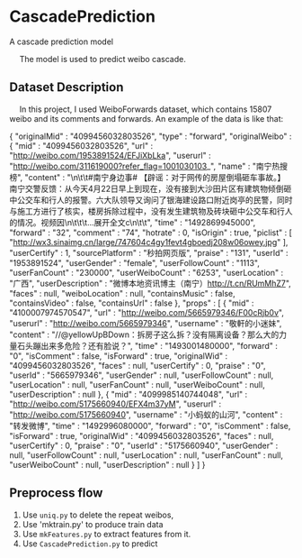 # CascadePrediction
A cascade prediction model

&emsp; The model is used to predict weibo cascade. 

## Dataset Description

&emsp; In this project, I used WeiboForwards dataset, which contains 15807 weibo and its comments and forwards. An example of the data is like that:

{
	"originalMid" : "4099456032803526",
	"type" : "forward",
	"originalWeibo" : {
		"mid" : "4099456032803526",
		"url" : "http://weibo.com/1953891524/EFJiXbLka",
		"userurl" : "http://weibo.com/311619000?refer_flag=1001030103_",
		"name" : "南宁热搜榜",
		"content" : "\n\t\t#南宁身边事# 【辟谣：对于网传的房屋倒塌砸车事故。】南宁交警反馈：从今天4月22日早上到现在，没有接到大沙田片区有建筑物倾倒砸中公交车和行人的报警。六大队领导又询问了银海建设路口附近岗亭的民警，同时与施工方进行了核实，楼房拆除过程中，没有发生建筑物及砖块砸中公交车和行人的情况。视频因 ​\n\t\t\t...展开全文c\n\t\t",
		"time" : "1492869945000",
		"forward" : "32",
		"comment" : "74",
		"hotrate" : 0,
		"isOrigin" : true,
		"piclist" : [
			"http://wx3.sinaimg.cn/large/747604c4gy1fevt4gboedj208w06owey.jpg"
		],
		"userCertify" : 1,
		"sourcePlatform" : "秒拍网页版",
		"praise" : "131",
		"userId" : "1953891524",
		"userGender" : "female",
		"userFollowCount" : "1113",
		"userFanCount" : "230000",
		"userWeiboCount" : "6253",
		"userLocation" : "广西",
		"userDescription" : "微博本地资讯博主（南宁）http://t.cn/RUmMhZ7",
		"faces" : null,
		"weiboLocation" : null,
		"containsMusic" : false,
		"containsVideo" : false,
		"containsUrl" : false
	},
	"props" : [
		{
			"mid" : "4100007974570547",
			"url" : "http://weibo.com/5665979346/F00cRjb0v",
			"userurl" : "http://weibo.com/5665979346",
			"username" : "敬軒的小迷妹",
			"content" : "//@yellowUpBDown：拆房子这么拆？没有隔离设备？那么大的力量石头蹦出来多危险？还有脸说？",
			"time" : "1493001480000",
			"forward" : "0",
			"isComment" : false,
			"isForward" : true,
			"originalWid" : "4099456032803526",
			"faces" : null,
			"userCertify" : 0,
			"praise" : "0",
			"userId" : "5665979346",
			"userGender" : null,
			"userFollowCount" : null,
			"userLocation" : null,
			"userFanCount" : null,
			"userWeiboCount" : null,
			"userDescription" : null
		},
		{
			"mid" : "4099985140744048",
			"url" : "http://weibo.com/5175660940/EFX4m37yM",
			"userurl" : "http://weibo.com/5175660940",
			"username" : "小蚂蚁的山河",
			"content" : "转发微博",
			"time" : "1492996080000",
			"forward" : "0",
			"isComment" : false,
			"isForward" : true,
			"originalWid" : "4099456032803526",
			"faces" : null,
			"userCertify" : 0,
			"praise" : "0",
			"userId" : "5175660940",
			"userGender" : null,
			"userFollowCount" : null,
			"userLocation" : null,
			"userFanCount" : null,
			"userWeiboCount" : null,
			"userDescription" : null
		}
		]
}

## Preprocess flow
1. Use `uniq.py` to delete the repeat weibos, 
2. Use 'mktrain.py' to produce train data
3. Use `mkFeatures.py` to extract features from it.
4. Use `CascadePrediction.py` to predict